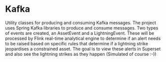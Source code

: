 # Kafka

Utility classes for producing and consuming Kafka messages. The project uses Spring Kafka libraries to produce and consume messages. Two types of events are created, an AssetEvent and a LightningEvent. These will be processed by Flink real-time analytical engine to determine if an alert needs to be raised based on specific rules that determine if a lightning
strike jeopardises a constrained asset. The goal is to view these alerts in Superset and also see the lightning strikes as they happen (Simulated of course :-))
